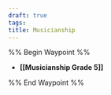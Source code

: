 ```yaml
---
draft: true
tags: 
title: Musicianship
---
```


%% Begin Waypoint %%
- **[[Musicianship Grade 5]]**

%% End Waypoint %%
